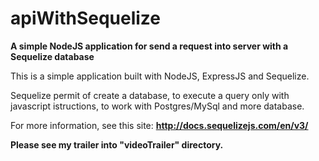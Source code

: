 # apiWithSequelize
**A simple NodeJS application for send a request into server with a Sequelize database**

This is a simple application built with NodeJS, ExpressJS and Sequelize.

Sequelize permit of create a database, to execute a query only with javascript istructions, to work with Postgres/MySql and more database.

For more information, see this site: **http://docs.sequelizejs.com/en/v3/**

**Please see my trailer into "videoTrailer" directory.**
